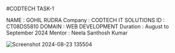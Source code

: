 #CODTECH TASK-1

NAME : GOHIL RUDRA
Company : CODTECH IT SOLUTIONS
ID : CT08DS5810
DOMAIN : WEB DEVELOPMENT
Duration : August to September 2024
Mentor : Neela Santhosh Kumar

![Screenshot 2024-08-23 135504](https://github.com/user-attachments/assets/7c158909-f9c3-41cb-8db7-3fe15d078a4f)
